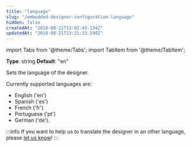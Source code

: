 ```yaml
---
title: "language"
slug: "/embedded-designer-configuration-language"
hidden: false
createdAt: "2018-08-21T13:02:43.134Z"
updatedAt: "2018-08-21T13:21:33.598Z"
---
```


import Tabs from '@theme/Tabs';
import TabItem from '@theme/TabItem';

**Type**: string
**Default**: "en"

Sets the language of the designer. 

Currently supported languages are: 

* English ('en')
* Spanish ('es')
* French ('fr')
* Portuguese ('pt') 
* German ('de'). 

:::info 
If you want to help us to translate the designer in an other language, please <a href="mailto:support@seats.io">let us know</a>!
:::


